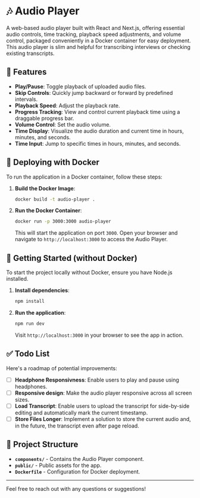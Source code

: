# 🎶 Audio Player

A web-based audio player built with React and Next.js, offering essential audio controls, time tracking, playback speed adjustments, and volume control, packaged conveniently in a Docker container for easy deployment.
This audio player is slim and helpful for transcribing interviews or checking existing transcripts.

## 📜 Features

- **Play/Pause**: Toggle playback of uploaded audio files.
- **Skip Controls**: Quickly jump backward or forward by predefined intervals.
- **Playback Speed**: Adjust the playback rate.
- **Progress Tracking**: View and control current playback time using a draggable progress bar.
- **Volume Control**: Set the audio volume.
- **Time Display**: Visualize the audio duration and current time in hours, minutes, and seconds.
- **Time Input**: Jump to specific times in hours, minutes, and seconds.

## 🐳 Deploying with Docker

To run the application in a Docker container, follow these steps:

1. **Build the Docker Image**:
    ```bash
    docker build -t audio-player .
    ```

2. **Run the Docker Container**:
    ```bash
    docker run -p 3000:3000 audio-player
    ```

   This will start the application on port `3000`. Open your browser and navigate to `http://localhost:3000` to access the Audio Player.

## 🚀 Getting Started (without Docker)

To start the project locally without Docker, ensure you have Node.js installed.

1. **Install dependencies**:
    ```bash
    npm install
    ```

2. **Run the application**:
    ```bash
    npm run dev
    ```

   Visit `http://localhost:3000` in your browser to see the app in action.

## ✅ Todo List

Here's a roadmap of potential improvements:

- [ ] **Headphone Responsivness**: Enable users to play and pause using headphones.
- [ ] **Responsive design**: Make the audio player responsive across all screen sizes.
- [ ] **Load Transcript**: Enable users to upload the transcript for side-by-side editing and automatically mark the current timestamp.
- [ ] **Store Files Longer**: Implement a solution to store the current audio and, in the future, the transcript even after page reload.

## 📂 Project Structure

- **`components/`** - Contains the Audio Player component.
- **`public/`** - Public assets for the app.
- **`Dockerfile`** - Configuration for Docker deployment.

---

Feel free to reach out with any questions or suggestions!
